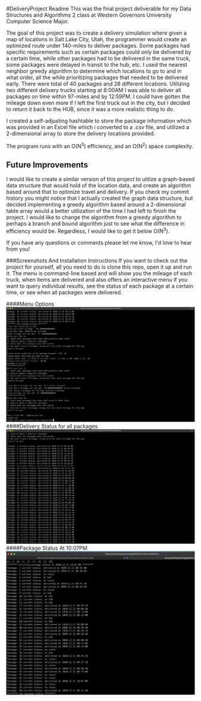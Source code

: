 #DeliveryProject Readme
This was the final project deliverable for my Data Structures and Algorithms 2 class 
at Western Governors University Computer Science Major.

The goal of this project was to create a delivery simulation where given a map of locations
in Salt Lake City, Utah, the programmer would create an optimized route under 140-miles to
deliver packages. Some packages had specific requirements such as certain packages could only be delivered
by a certain time, while other packages had to be delivered in the same truck, some packages were delayed in transit to
 the hub, etc. I used the nearest neighbor greedy algorithm to determine which locations to go to and in what order, 
all the while prioritizing packages that needed to be delivered early. There were total of 40 packages and 28 different
locations. Utilizing two different delivery trucks starting at 8:00AM I was able to deliver all packages on time within 
97-miles and by 12:59PM. I could have gotten the mileage down even more if I left the first truck out in the city,
but I decided to return it back to the HUB, since it was a more realistic thing to do.

I created a self-adjusting hashtable to store the package information which was provided in an Excel file which i converted
to a .csv file, and utilized a 2-dimensional array to store the delivery locations provided. 

The program runs with an O(N<sup>3</sup>) efficiency, and an O(N<sup>2</sup>) space complexity. 

## Future Improvements
I would like to create a similar version of this project to utilize a graph-based data structure that would hold of the
location data, and create an algorithm based around that to optimize travel and delivery. If you check my commit history
you might notice that I actually created the graph data structure, but decided implementing a greedy algorithm based around
a 2-dimensional table array would a better utilization of the time I had left to finish the project.
I would like to change the algorithm from a greedy algorithm to perhaps a branch and bound algorithm just to see what the
difference in efficiency would be. Regardless, I would like to get it below O(N<sup>3</sup>).

If  you have any questions or comments please let me know, I'd love to hear from you!

###Screenshots And Installation Instructions
If you want to check out the project for yourself, all you need to do is clone this repo, open it up and run it. 
The menu is command-line based and will show you the mileage of each truck, when items are delivered and also offers an 
interactive menu if you want to query individual results, see the status of each package at a certain time, or see when 
all packages were delivered.

####Menu Options
![Menu options](images/Menu%20Options.png)
####Delivery Status for all packages
![Delivery status for all packages](images/all%20delivered%20packages.png)
####Package Status At 10:07PM
![Package status 10:07PM](images/ten_oh_seven%20status.png)